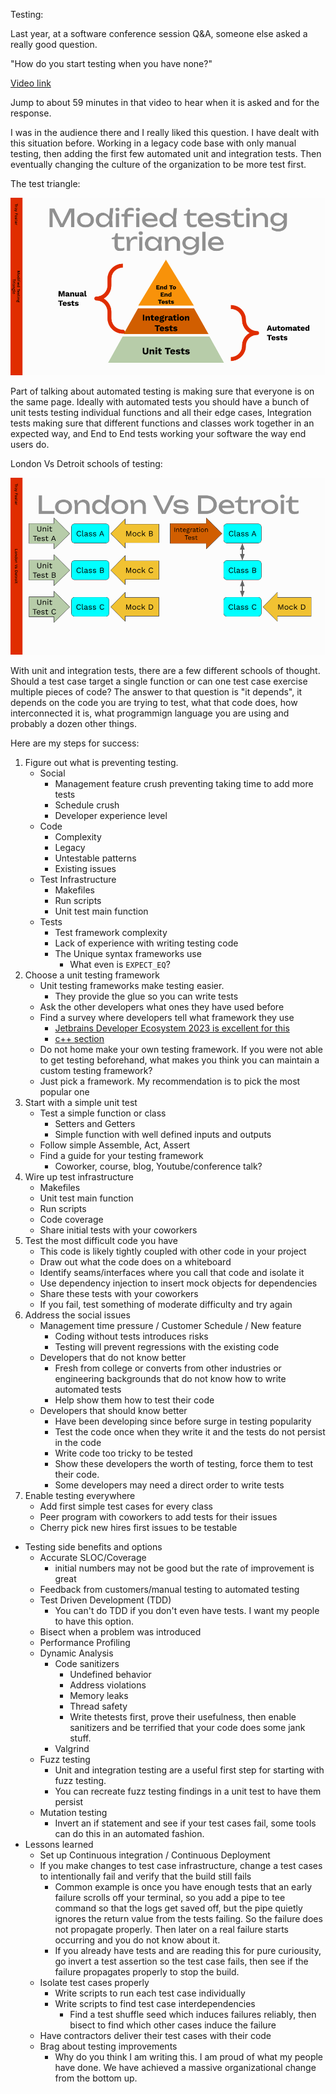 Testing:

Last year, at a software conference session Q&A, someone else asked a really good question.

"How do you start testing when you have none?"

[Video link](https://mediaspace.esri.com/media/t/1_274g6nh3/325483122)

Jump to about 59 minutes in that video to hear when it is asked and for the response.

I was in the audience there and I really liked this question.  I have dealt with this situation before.  Working in a legacy code base with only manual testing, then adding the first few automated unit and integration tests.  Then eventually changing the culture of the organization to be more test first.

The test triangle:

![Test Triangle with modifications](pictures/ModifiedTestTriangle.png)

Part of talking about automated testing is making sure that everyone is on the same page.  Ideally with automated tests you should have a bunch of unit tests testing individual functions and all their edge cases, Integration tests making sure that different functions and classes work together in an expected way, and End to End tests working your software the way end users do.

London Vs Detroit schools of testing:

![London Vs Detroit](pictures/LondonVsDetroit.png)

With unit and integration tests, there are a few different schools of thought.  Should a test case target a single function or can one test case exercise multiple pieces of code?  The answer to that question is "it depends", it depends on the code you are trying to test, what that code does, how interconnected it is, what programmign language you are using and probably a dozen other things.

Here are my steps for success:

1. Figure out what is preventing testing.
    * Social
        * Management feature crush preventing taking time to add more tests
        * Schedule crush
        * Developer experience level
    * Code
        * Complexity
        * Legacy
        * Untestable patterns
        * Existing issues
    * Test Infrastructure
        * Makefiles
        * Run scripts
        * Unit test main function
    * Tests
        * Test framework complexity
        * Lack of experience with writing testing code
        * The Unique syntax frameworks use
            * What even is `EXPECT_EQ`?
2. Choose a unit testing framework
    * Unit testing frameworks make testing easier.
        * They provide the glue so you can write tests 
    * Ask the other developers what ones they have used before
    * Find a survey where developers tell what framework they use
        * [Jetbrains Developer Ecosystem 2023 is excellent for this](https://www.jetbrains.com/lp/devecosystem-2023/)
        * [c++ section](https://www.jetbrains.com/lp/devecosystem-2023/cpp/#cpp_unittesting_two_years)
    * Do not home make your own testing framework.  If you were not able to get testing beforehand, what makes you think you can maintain a custom testing framework?
    * Just pick a framework.  My recommendation is to pick the most popular one
3. Start with a simple unit test
    * Test a simple function or class
        * Setters and Getters
        * Simple function with well defined inputs and outputs
    * Follow simple Assemble, Act, Assert
    * Find a guide for your testing framework
        * Coworker, course, blog, Youtube/conference talk?
4. Wire up test infrastructure
    * Makefiles
    * Unit test main function
    * Run scripts
    * Code coverage
    * Share initial tests with your coworkers
5. Test the most difficult code you have
    * This code is likely tightly coupled with other code in your project
    * Draw out what the code does on a whiteboard
    * Identify seams/interfaces where you call that code and isolate it
    * Use dependency injection to insert mock objects for dependencies
    * Share these tests with your coworkers
    * If you fail, test something of moderate difficulty and try again
6. Address the social issues
    * Management time pressure / Customer Schedule / New feature
        * Coding without tests introduces risks
        * Testing will prevent regressions with the existing code
    * Developers that do not know better
        * Fresh from college or converts from other industries or engineering backgrounds that do not know how to write automated tests
        * Help show them how to test their code
    * Developers that should know better
        * Have been developing since before surge in testing popularity
        * Test the code once when they write it and the tests do not persist in the code
        * Write code too tricky to be tested
        * Show these developers the worth of testing, force them to test their code.
        * Some developers may need a direct order to write tests
7. Enable testing everywhere
    * Add first simple test cases for every class
    * Peer program with coworkers to add tests for their issues
    * Cherry pick new hires first issues to be testable

* Testing side benefits and options
    * Accurate SLOC/Coverage
        * initial numbers may not be good but the rate of improvement is great
    * Feedback from customers/manual testing to automated testing
    * Test Driven Development (TDD)
        * You can't do TDD if you don't even have tests.  I want my people to have this option.
    * Bisect when a problem was introduced
    * Performance Profiling
    * Dynamic Analysis
        * Code sanitizers
            * Undefined behavior
            * Address violations
            * Memory leaks
            * Thread safety
            * Write thetests first, prove their usefulness, then enable sanitizers and be terrified that your code does some jank stuff.
        * Valgrind
    * Fuzz testing
        * Unit and integration testing are a useful first step for starting with fuzz testing.  
        * You can recreate fuzz testing findings in a unit test to have them persist
    * Mutation testing
        * Invert an if statement and see if your test cases fail, some tools can do this in an automated fashion.
* Lessons learned
    * Set up Continuous integration / Continuous Deployment
    * If you make changes to test case infrastructure, change a test cases to intentionally fail and verify that the build still fails
        * Common example is once you have enough tests that an early failure scrolls off your terminal, so you add a pipe to tee command so that the logs get saved off, but the pipe quietly ignores the return value from the tests failing.  So the failure does not propagate properly.  Then later on a real failure starts occurring and you do not know about it.
        * If you already have tests and are reading this for pure curiousity, go invert a test assertion so the test case fails, then see if the failure propagates properly to stop the build.
    * Isolate test cases properly
        * Write scripts to run each test case individually
        * Write scripts to find test case interdependencies
            * Find a test shuffle seed which induces failures reliably, then bisect to find which other cases induce the failure
    * Have contractors deliver their test cases with their code
    * Brag about testing improvements
        * Why do you think I am writing this.  I am proud of what my people have done.  We have achieved a massive organizational change from the bottom up.